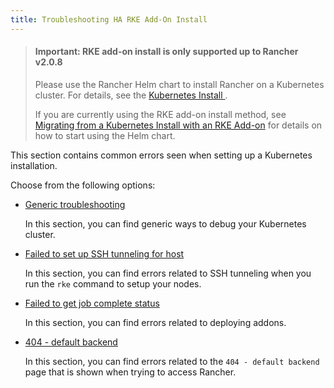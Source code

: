 ```yaml
---
title: Troubleshooting HA RKE Add-On Install
---
```


> #### **Important: RKE add-on install is only supported up to Rancher v2.0.8**
>
>Please use the Rancher Helm chart to install Rancher on a Kubernetes cluster. For details, see the [Kubernetes Install ](../getting-started/installation-and-upgrade/resources/helm-version-requirements.md).
>
>If you are currently using the RKE add-on install method, see [Migrating from a Kubernetes Install with an RKE Add-on](../getting-started/installation-and-upgrade/install-upgrade-on-a-kubernetes-cluster/upgrades/migrating-from-rke-add-on.md) for details on how to start using the Helm chart.

This section contains common errors seen when setting up a Kubernetes installation.

Choose from the following options:

- [Generic troubleshooting](../getting-started/installation-and-upgrade/advanced-options/advanced-use-cases/helm2/rke-add-on/troubleshooting/generic-troubleshooting.md)

    In this section, you can find generic ways to debug your Kubernetes cluster.

- [Failed to set up SSH tunneling for host](https://rancher.com/docs/rke/latest/en/troubleshooting/ssh-connectivity-errors/)

    In this section, you can find errors related to SSH tunneling when you run the `rke` command to setup your nodes.

- [Failed to get job complete status](../getting-started/installation-and-upgrade/advanced-options/advanced-use-cases/helm2/rke-add-on/troubleshooting/job-complete-status.md)

    In this section, you can find errors related to deploying addons.

- [404 - default backend](../getting-started/installation-and-upgrade/advanced-options/advanced-use-cases/helm2/rke-add-on/troubleshooting/404-default-backend.md)

    In this section, you can find errors related to the `404 - default backend` page that is shown when trying to access Rancher.
